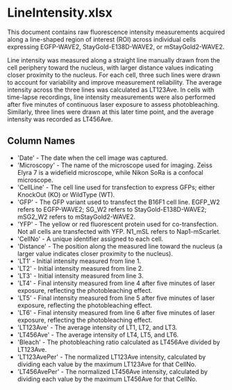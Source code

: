 # LineIntensity.xlsx
This document contains raw fluorescence intensity measurements acquired along a line-shaped region of interest (ROI) across individual cells expressing EGFP-WAVE2, StayGold-E138D-WAVE2, or mStayGold2-WAVE2. 

Line intensity was measured along a straight line manually drawn from the cell periphery toward the nucleus, with larger distance values indicating closer proximity to the nucleus. For each cell, three such lines were drawn to account for variability and improve measurement reliability. The average intensity across the three lines was calculated as LT123Ave. In cells with time-lapse recordings, line intensity measurements were also performed after five minutes of continuous laser exposure to assess photobleaching. Similarly, three lines were drawn at this later time point, and the average intensity was recorded as LT456Ave.

## Column Names
- 'Date' - The date when the cell image was captured.
- 'Microscopy' - The name of the microscope used for imaging. Zeiss Elyra 7 is a widefield microscope, while Nikon SoRa is a confocal microscope.
- 'CellLine' - The cell line used for transfection to express GFPs; either KnockOut (KO) or WildType (WT).
- 'GFP' - The GFP variant used to transfect the B16F1 cell line. EGFP_W2 refers to EGFP-WAVE2; SG_W2 refers to StayGold-E138D-WAVE2; mSG2_W2 refers to mStayGold2-WAVE2.
- 'YFP' - The yellow or red fluorescent protein used for co-transfection. Not all cells are transfected with YFP. N1_mSL refers to Nap1-mScarlet.
- 'CellNo' - A unique identifier assigned to each cell.
- 'Distance' - The position along the measured line toward the nucleus (a larger value indicates closer proximity to the nucleus).
- 'LT1' - Initial intensity measured from line 1.
- 'LT2' - Initial intensity measured from line 2.
- 'LT3' - Initial intensity measured from line 3.
- 'LT4' - Final intensity measured from line 4 after five minutes of laser exposure, reflecting the photobleaching effect.
- 'LT5' - Final intensity measured from line 5 after five minutes of laser exposure, reflecting the photobleaching effect.
- 'LT6' - Final intensity measured from line 6 after five minutes of laser exposure, reflecting the photobleaching effect.
- 'LT123Ave' - The average intensity of LT1, LT2, and LT3.
- 'LT456Ave' - The average intensity of LT4, LT5, and LT6.
- 'Bleach' - The photobleaching ratio calculated as LT456Ave divided by LT123Ave.
- 'LT123AvePer' - The normalized LT123Ave intensity, calculated by dividing each value by the maximum LT123Ave for that CellNo.
- 'LT456AvePer' - The normalized LT456Ave intensity, calculated by dividing each value by the maximum LT456Ave for that CellNo.
